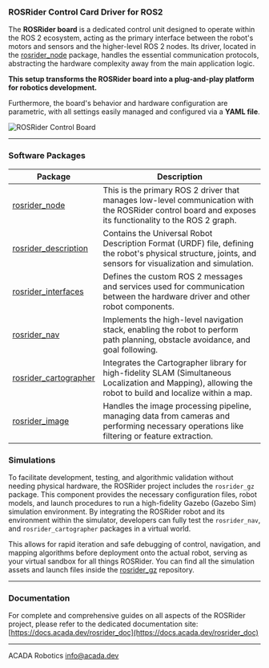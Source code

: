 ### ROSRider Control Card Driver for ROS2

The **ROSRider board** is a dedicated control unit designed to operate within the ROS 2 ecosystem,
acting as the primary interface between the robot's motors and sensors and the higher-level ROS 2 nodes.
Its driver, located in the [rosrider_node](https://github.com/acadadev/rosrider/tree/main/rosrider_node) package, handles the essential communication protocols,
abstracting the hardware complexity away from the main application logic.  

**This setup transforms the ROSRider board into a plug-and-play platform for robotics development.**

Furthermore, the board's behavior and hardware configuration are parametric, with all settings easily managed and configured via a **YAML file**.

![ROSRider Control Board](https://docs.acada.dev/rosrider_doc/images/ROSRider4d.png)

---

### Software Packages

| Package                                                                                       | Description                                                                                                                                                 |
|-----------------------------------------------------------------------------------------------|-------------------------------------------------------------------------------------------------------------------------------------------------------------|
| [rosrider_node](https://github.com/acadadev/rosrider/tree/main/rosrider_node)                 | This is the primary ROS 2 driver that manages low-level communication with the ROSRider control board and exposes its functionality to the ROS 2 graph.     |
| [rosrider_description](https://github.com/acadadev/rosrider/tree/main/rosrider_description)   | Contains the Universal Robot Description Format (URDF) file, defining the robot's physical structure, joints, and sensors for visualization and simulation. |
| [rosrider_interfaces](https://github.com/acadadev/rosrider/tree/main/rosrider_interfaces)     | Defines the custom ROS 2 messages and services used for communication between the hardware driver and other robot components.                               |                             
| [rosrider_nav](https://github.com/acadadev/rosrider/tree/main/rosrider_nav)                   | Implements the high-level navigation stack, enabling the robot to perform path planning, obstacle avoidance, and goal following.                            |
| [rosrider_cartographer](https://github.com/acadadev/rosrider/tree/main/rosrider_cartographer) | Integrates the Cartographer library for high-fidelity SLAM (Simultaneous Localization and Mapping), allowing the robot to build and localize within a map.  |
| [rosrider_image](https://github.com/acadadev/rosrider/tree/main/rosrider_image)               | Handles the image processing pipeline, managing data from cameras and performing necessary operations like filtering or feature extraction.                 |

### Simulations

To facilitate development, testing, and algorithmic validation without needing physical hardware, the ROSRider project includes the `rosrider_gz` package.
This component provides the necessary configuration files, robot models, and launch procedures to run a high-fidelity Gazebo (Gazebo Sim) simulation environment.
By integrating the ROSRider robot and its environment within the simulator, developers can fully test the `rosrider_nav`, and `rosrider_cartographer`
packages in a virtual world.  

This allows for rapid iteration and safe debugging of control, navigation, and mapping algorithms before deployment onto the actual robot,
serving as your virtual sandbox for all things ROSRider. You can find all the simulation assets and launch files inside the [rosrider_gz](https://github.com/acadadev/rosrider_gz) repository.  

---

### Documentation

For complete and comprehensive guides on all aspects of the ROSRider project, please refer to the dedicated documentation site: [https://docs.acada.dev/rosrider_doc](https://docs.acada.dev/rosrider_doc)

---

ACADA Robotics <info@acada.dev>

